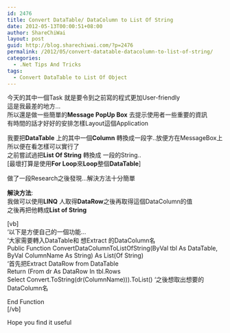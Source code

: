 ```yaml
---
id: 2476
title: Convert DataTable/ DataColumn to List Of String
date: 2012-05-13T00:00:51+08:00
author: ShareChiWai
layout: post
guid: http://blog.sharechiwai.com/?p=2476
permalink: /2012/05/convert-datatable-datacolumn-to-list-of-string/
categories:
  - .Net Tips And Tricks
tags:
  - Convert DataTable to List Of Object
---
```

今天的其中一個Task 就是要令到之前寫的程式更加User-friendly  
這是我最差的地方&#8230;  
所以還是做一些簡單的**Message PopUp Box** 去提示使用者一些重要的資訊  
有時間的話才好好的安排怎樣Layout這個Application

我要把**DataTable** 上的其中一個**Column** 轉換成一段字..放便方在MessageBox上  
所以便在看怎樣可以實行了  
之前嘗試過把**List Of String** 轉換成 一段的String..  
[最壞打算是使用**For Loop**來**Loop**整個**DataTable**]

做了一段Research之後發現&#8230;解決方法十分簡單

**解決方法**:  
我做可以使用**LINQ** 人取得**DataRow**之後再取得這個DataColumn的值  
之後再把他轉成**List of String**

[vb]  
&#8216;以下是方便自己的一個功能&#8230;  
&#8216;大家需要轉入DataTable和 想Extract 的DataColumn名  
Public Function ConvertDataColumnToListOfString(ByVal tbl As DataTable, ByVal ColumnName As String) As List(Of String)  
&#8216;首先把Extract DataRow from DataTable  
Return (From dr As DataRow In tbl.Rows  
Select Convert.ToString(dr(ColumnName))).ToList() &#8216;之後想取出想要的DataColumn名

End Function  
[/vb]

Hope you find it useful